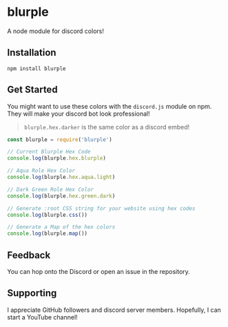 # blurple
A node module for discord colors!

## Installation
```
npm install blurple
```

## Get Started
You might want to use these colors with the `discord.js` module on npm. They will make your discord bot look professional!

> `blurple.hex.darker` is the same color as a discord embed!

```js
const blurple = require('blurple')

// Current Blurple Hex Code
console.log(blurple.hex.blurple)

// Aqua Role Hex Color
console.log(blurple.hex.aqua.light)

// Dark Green Role Hex Color
console.log(blurple.hex.green.dark)

// Generate :root CSS string for your website using hex codes
console.log(blurple.css())

// Generate a Map of the hex colors
console.log(blurple.map())
```

## Feedback
You can hop onto the Discord or open an issue in the repository.

## Supporting
I appreciate GitHub followers and discord server members. Hopefully, I can start a YouTube channel!